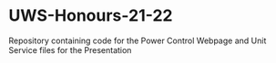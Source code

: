 # UWS-Honours-21-22
Repository containing code for the Power Control Webpage and Unit Service files for the Presentation 
